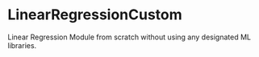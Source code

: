 # LinearRegressionCustom
Linear Regression Module from scratch without using any  designated ML libraries.
